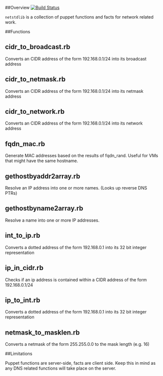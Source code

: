 ##Overview
[![Build Status](https://travis-ci.org/Yelp/puppet-netstdlib.png)](https://travis-ci.org/Yelp/puppet-netstdlib)

`netstdlib` is a collection of puppet functions and facts for network related work.

##Functions

cidr_to_broadcast.rb
-------------------
Converts an CIDR address of the form 192.168.0.1/24 into its broadcast address

cidr_to_netmask.rb
-------------------
Converts an CIDR address of the form 192.168.0.1/24 into its netmask address

cidr_to_network.rb
-------------------
Converts an CIDR address of the form 192.168.0.1/24 into its network address

fqdn_mac.rb
-------------------
Generate MAC addresses based on the results of fqdn_rand. Useful for VMs that 
might have the same hostname.

gethostbyaddr2array.rb
-------------------
Resolve an IP address into one or more names. (Looks up reverse DNS PTRs)

gethostbyname2array.rb
-------------------
Resolve a name into one or more IP addresses.

int_to_ip.rb
-------------------
Converts a dotted address of the form 192.168.0.1 into its 32 bit integer representation

ip_in_cidr.rb
-------------------
Checks if an ip address is contained within a CIDR address of the form 192.168.0.1/24

ip_to_int.rb
-------------------
Converts a dotted address of the form 192.168.0.1 into its 32 bit integer representation

netmask_to_masklen.rb
-------------------
Converts a netmask of the form 255.255.0.0 to the mask length (e.g. 16)

##Limitations

Puppet functions are server-side, facts are client side. Keep this in mind as 
any DNS related functions will take place on the server.

